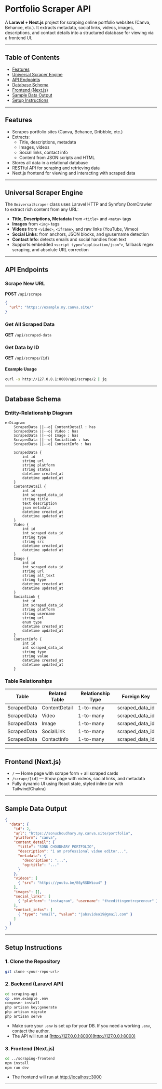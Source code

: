 # Portfolio Scraper API

A **Laravel + Next.js** project for scraping online portfolio websites (Canva, Behance, etc.). It extracts metadata, social links, videos, images, descriptions, and contact details into a structured database for viewing via a frontend UI.

---

## Table of Contents
- [Features](#features)
- [Universal Scraper Engine](#universal-scraper-engine)
- [API Endpoints](#api-endpoints)
- [Database Schema](#database-schema)
- [Frontend (Next.js)](#frontend-nextjs)
- [Sample Data Output](#sample-data-output)
- [Setup Instructions](#setup-instructions)

---

## Features
- Scrapes portfolio sites (Canva, Behance, Dribbble, etc.)
- Extracts:
  - Title, descriptions, metadata
  - Images, videos
  - Social links, contact info
  - Content from JSON scripts and HTML
- Stores all data in a relational database
- RESTful API for scraping and retrieving data
- Next.js frontend for viewing and interacting with scraped data

---

## Universal Scraper Engine

The `UniversalScraper` class uses Laravel HTTP and Symfony DomCrawler to extract rich content from any URL:

- **Title, Descriptions, Metadata** from `<title>` and `<meta>` tags
- **Images** from `<img>` tags
- **Videos** from `<video>`, `<iframe>`, and raw links (YouTube, Vimeo)
- **Social Links**: from anchors, JSON blocks, and @username detection
- **Contact Info**: detects emails and social handles from text
- Supports embedded `<script type="application/json">`, fallback regex scraping, and absolute URL correction

---

## API Endpoints

### Scrape New URL
**POST** `/api/scrape`
```json
{
  "url": "https://example.my.canva.site/"
}
```

### Get All Scraped Data
**GET** `/api/scraped-data`

### Get Data by ID
**GET** `/api/scrape/{id}`

#### Example Usage
```bash
curl -s http://127.0.0.1:8000/api/scrape/2 | jq
```

---

## Database Schema

### Entity-Relationship Diagram

```mermaid
erDiagram
    ScrapedData ||--o{ ContentDetail : has
    ScrapedData ||--o{ Video : has
    ScrapedData ||--o{ Image : has
    ScrapedData ||--o{ SocialLink : has
    ScrapedData ||--o{ ContactInfo : has

    ScrapedData {
        int id
        string url
        string platform
        string status
        datetime created_at
        datetime updated_at
    }
    ContentDetail {
        int id
        int scraped_data_id
        string title
        text description
        json metadata
        datetime created_at
        datetime updated_at
    }
    Video {
        int id
        int scraped_data_id
        string type
        string src
        datetime created_at
        datetime updated_at
    }
    Image {
        int id
        int scraped_data_id
        string url
        string alt_text
        string type
        datetime created_at
        datetime updated_at
    }
    SocialLink {
        int id
        int scraped_data_id
        string platform
        string username
        string url
        enum type
        datetime created_at
        datetime updated_at
    }
    ContactInfo {
        int id
        int scraped_data_id
        string type
        string value
        datetime created_at
        datetime updated_at
    }
```

### Table Relationships

| Table         | Related Table   | Relationship Type | Foreign Key         |
|---------------|-----------------|------------------|---------------------|
| ScrapedData   | ContentDetail   | 1-to-many        | scraped_data_id     |
| ScrapedData   | Video           | 1-to-many        | scraped_data_id     |
| ScrapedData   | Image           | 1-to-many        | scraped_data_id     |
| ScrapedData   | SocialLink      | 1-to-many        | scraped_data_id     |
| ScrapedData   | ContactInfo     | 1-to-many        | scraped_data_id     |

---

## Frontend (Next.js)

- `/` — Home page with scrape form + all scraped cards
- `/scrape/[id]` — Show page with videos, social links, and metadata
- Fully dynamic UI using React state, styled inline (or with Tailwind/Chakra)

---

## Sample Data Output

```json
{
  "data": {
    "id": 2,
    "url": "https://sonuchoudhary.my.canva.site/portfolio",
    "platform": "canva",
    "content_detail": {
      "title": "SONU CHOUDHARY PORTFOLIO",
      "description": "i am professional video editor...",
      "metadata": {
        "description": "...",
        "og:title": "..."
      }
    },
    "videos": [
      { "src": "https://youtu.be/B6yRSDWiou4" }
    ],
    "images": [],
    "social_links": [
      { "platform": "instagram", "username": "theeditingentrepreneur" }
    ],
    "contact_infos": [
      { "type": "email", "value": "jabsvideo19@gmail.com" }
    ]
  }
}
```

---

## Setup Instructions

### 1. Clone the Repository
```bash
git clone <your-repo-url>
```

### 2. Backend (Laravel API)
```bash
cd scraping-api
cp .env.example .env
composer install
php artisan key:generate
php artisan migrate
php artisan serve
```
- Make sure your `.env` is set up for your DB. If you need a working `.env`, contact the author.
- The API will run at [http://127.0.0.1:8000](http://127.0.0.1:8000)

### 3. Frontend (Next.js)
```bash
cd ../scraping-frontend
npm install
npm run dev
```
- The frontend will run at [http://localhost:3000](http://localhost:3000)

---
